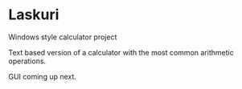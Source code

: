 # Laskuri
Windows style calculator project

Text based version of a calculator with the most common arithmetic operations.

GUI coming up next.
